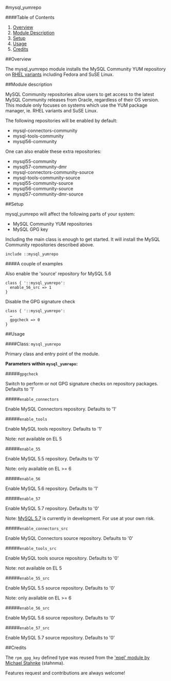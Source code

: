 #mysql_yumrepo

####Table of Contents

1. [Overview](#overview)
2. [Module Description](#module-description)
3. [Setup](#setup)
4. [Usage](#usage)
5. [Credits](#credits)

##Overview

The mysql_yumrepo module installs the MySQL Community YUM repository on [RHEL variants](http://en.wikipedia.org/wiki/List_of_Linux_distributions#RHEL-based) including Fedora and SuSE Linux.

##Module description

MySQL Community repositories allow users to get access to the latest MySQL Community releases from Oracle, regardless of their OS version. This module only focuses on systems which use the YUM package manager, ie. RHEL variants and SuSE Linux.

The following repositories will be enabled by default:

* mysql-connectors-community
* mysql-tools-community
* mysql56-community

One can also enable these extra repositories:

* mysql55-community
* mysql57-community-dmr
* mysql-connectors-community-source
* mysql-tools-community-source
* mysql55-community-source
* mysql56-community-source
* mysql57-community-dmr-source

##Setup

mysql_yumrepo will affect the following parts of your system:

* MySQL Community YUM repositories
* MySQL GPG key

Including the main class is enough to get started. It will install the MySQL Community repositories described above.

```puppet
include ::mysql_yumrepo
```

####A couple of examples

Also enable the 'source' repository for MySQL 5.6

```puppet
class { '::mysql_yumrepo':
  enable_56_src => 1
}
```

Disable the GPG signature check

```puppet
class { '::mysql_yumrepo':
  …
  gpgcheck => 0
}
```

##Usage

####Class: `mysql_yumrepo`

Primary class and entry point of the module.

**Parameters within `mysql_yumrepo`:**

#####`gpgcheck`

Switch to perform or not GPG signature checks on repository packages. Defaults to '1'

#####`enable_connectors`

Enable MySQL Connectors repository. Defaults to '1'

#####`enable_tools`

Enable MySQL tools repository. Defaults to '1'

Note: not available on EL 5

#####`enable_55`

Enable MySQL 5.5 repository. Defaults to '0'

Note: only available on EL >= 6

#####`enable_56`

Enable MySQL 5.6 repository. Defaults to '1'

#####`enable_57`

Enable MySQL 5.7 repository. Defaults to '0'

Note: [MySQL 5.7](https://dev.mysql.com/doc/relnotes/mysql/5.7/en/) is currently in development. For use at your own risk.

#####`enable_connectors_src`

Enable MySQL Connectors source repository. Defaults to '0'

#####`enable_tools_src`

Enable MySQL tools source repository. Defaults to '0'

Note: not available on EL 5

#####`enable_55_src`

Enable MySQL 5.5 source repository. Defaults to '0'

Note: only available on EL >= 6

#####`enable_56_src`

Enable MySQL 5.6 source repository. Defaults to '0'

#####`enable_57_src`

Enable MySQL 5.7 source repository. Defaults to '0'

##Credits

The `rpm_gpg_key` defined type was reused from the ['epel' module by Michael Stahnke](https://forge.puppetlabs.com/stahnma/epel) (stahnma).

Features request and contributions are always welcome!
